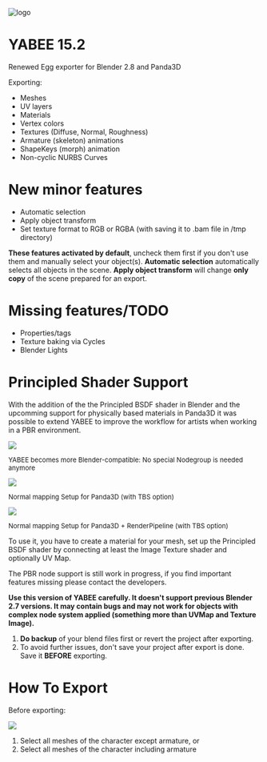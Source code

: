 ![logo](http://i.imgur.com/lVMTcfS.png)


YABEE 15.2
=====
Renewed Egg exporter for Blender 2.8 and Panda3D

Exporting:
- Meshes
- UV layers
- Materials 
- Vertex colors
- Textures (Diffuse, Normal, Roughness)
- Armature (skeleton) animations
- ShapeKeys (morph) animation
- Non-cyclic NURBS Curves

New minor features
=====
- Automatic selection
- Apply object transform
- Set texture format to RGB or RGBA (with saving it to .bam file in /tmp directory)

**These features activated by default**, uncheck them first if you don't use them and manually select your object(s).
**Automatic selection** automatically selects all objects in the scene. 
**Apply object transform** will change **only copy** of the scene prepared for an export.

Missing features/TODO
=====
- Properties/tags
- Texture baking via Cycles
- Blender Lights

Principled Shader Support
=====
With the addition of the the Principled BSDF shader in Blender and the upcomming support for physically based materials 
in Panda3D it was possible to extend YABEE to improve the workflow for artists when working in a PBR environment. 

<img src="https://i.imgur.com/v37q51J.png" />
<p style="font-size: small">YABEE becomes more Blender-compatible: No special Nodegroup is needed anymore</p>

<img src="https://i.imgur.com/7hEFhqr.png" />
<p style="font-size: small">Normal mapping Setup for Panda3D (with TBS option)</p>

<img src="https://i.imgur.com/lndfqdr.jpg" />
<p style="font-size: small">Normal mapping Setup for Panda3D + RenderPipeline (with TBS option)</p>

To use it, you have to create a material for your mesh, set up the Principled BSDF shader 
by connecting at least the Image Texture shader and optionally UV Map.

The PBR node support is still work in progress, if you find important features missing please contact the developers.

**Use this version of YABEE carefully. It doesn't support previous Blender 2.7 versions. It may contain bugs and may not work for objects with complex node system 
applied (something more than UVMap and Texture Image).**

1. **Do backup** of your blend files first or revert the project after exporting.
2. To avoid further issues, don't save your project after export is done. Save it **BEFORE** exporting.

How To Export
=====
Before exporting:

<img src="https://i.imgur.com/8bjCJ8z.jpg" />

1. Select all meshes of the character except armature, or
2. Select all meshes of the character including armature
